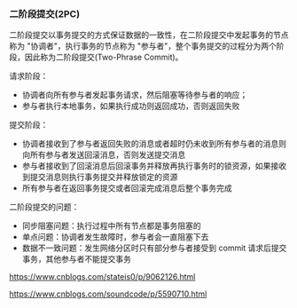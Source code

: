 ### 二阶段提交(2PC)

二阶段提交以事务提交的方式保证数据的一致性，在二阶段提交中发起事务的节点称为 "协调者"，执行事务的节点称为 "参与者"，整个事务提交的过程分为两个阶段，因此称为二阶段提交(Two-Phrase Commit)。

请求阶段：

- 协调者向所有参与者发起事务请求，然后阻塞等待参与者的响应；
- 参与者执行本地事务，如果执行成功则返回成功，否则返回失败

提交阶段：

- 协调者接收到了参与者返回失败的消息或者超时仍未收到所有参与者的消息则向所有参与者发送回滚消息，否则发送提交消息
- 参与者接收到了回滚消息后回滚事务并释放再执行事务时的锁资源，如果接收到提交消息则执行事务提交并释放锁定的资源
- 所有参与者在返回事务提交或者回滚完成消息后整个事务完成

二阶段提交的问题：

- 同步阻塞问题：执行过程中所有节点都是事务阻塞的
- 单点问题：协调者发生故障时，参与者会一直阻塞下去
- 数据不一致问题：发生网络分区时只有部分参与者接受到 commit 请求后提交事务，其他参与者不能提交事务





https://www.cnblogs.com/stateis0/p/9062126.html

https://www.cnblogs.com/soundcode/p/5590710.html